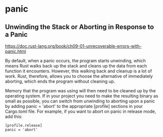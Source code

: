 # panic

## Unwinding the Stack or Aborting in Response to a Panic

https://doc.rust-lang.org/book/ch09-01-unrecoverable-errors-with-panic.html

By default, when a panic occurs, the program starts unwinding, which means Rust walks back up the stack and cleans up the data from each function it encounters. However, this walking back and cleanup is a lot of work. Rust, therefore, allows you to choose the alternative of immediately aborting, which ends the program without cleaning up.

Memory that the program was using will then need to be cleaned up by the operating system. If in your project you need to make the resulting binary as small as possible, you can switch from unwinding to aborting upon a panic by adding panic = 'abort' to the appropriate [profile] sections in your Cargo.toml file. For example, if you want to abort on panic in release mode, add this:

```
[profile.release]
panic = 'abort'
```
